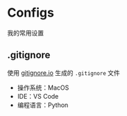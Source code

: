 # Configs
我的常用设置

## .gitignore
使用 [gitignore.io](https://www.toptal.com/developers/gitignore) 生成的 `.gitignore` 文件
- 操作系统：MacOS
- IDE：VS Code
- 编程语言：Python